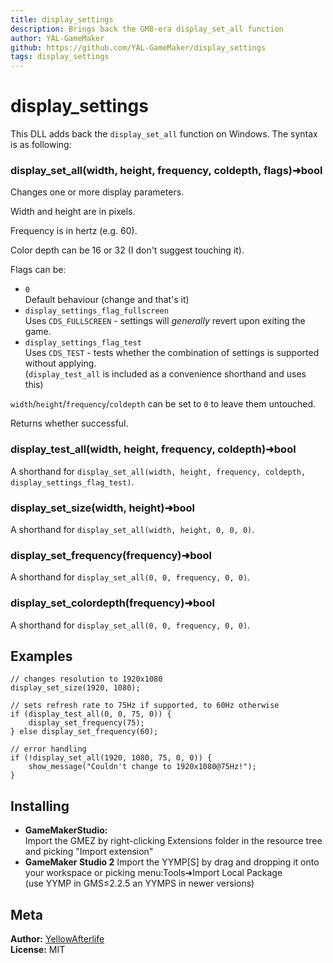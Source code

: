 ```yaml
---
title: display_settings
description: Brings back the GM8-era display_set_all function
author: YAL-GameMaker
github: https://github.com/YAL-GameMaker/display_settings
tags: display_settings
---
```

# display_settings

This DLL adds back the `display_set_all` function on Windows. The syntax is as following:

### display_set_all(width, height, frequency, coldepth, flags)➜bool

Changes one or more display parameters.

Width and height are in pixels.

Frequency is in hertz (e.g. 60).

Color depth can be 16 or 32 (I don't suggest touching it).

Flags can be:

- `0`  
  Default behaviour (change and that's it)
- `display_settings_flag_fullscreen`  
  Uses `CDS_FULLSCREEN` - settings will _generally_ revert upon exiting the game.
- `display_settings_flag_test`  
  Uses `CDS_TEST` - tests whether the combination of settings is supported without applying.  
  (`display_test_all` is included as a convenience shorthand and uses this)

`width`/`height`/`frequency`/`coldepth` can be set to `0` to leave them untouched.

Returns whether successful.

### display_test_all(width, height, frequency, coldepth)➜bool

A shorthand for `display_set_all(width, height, frequency, coldepth, display_settings_flag_test)`.

### display_set_size(width, height)➜bool

A shorthand for `display_set_all(width, height, 0, 0, 0)`.

### display_set_frequency(frequency)➜bool

A shorthand for `display_set_all(0, 0, frequency, 0, 0)`.

### display_set_colordepth(frequency)➜bool

A shorthand for `display_set_all(0, 0, frequency, 0, 0)`.

## Examples

```gml
// changes resolution to 1920x1080
display_set_size(1920, 1080);
```

```gml
// sets refresh rate to 75Hz if supported, to 60Hz otherwise
if (display_test_all(0, 0, 75, 0)) {
    display_set_frequency(75);
} else display_set_frequency(60);
```

```gml
// error handling
if (!display_set_all(1920, 1080, 75, 0, 0)) {
    show_message("Couldn't change to 1920x1080@75Hz!");
}
```

## Installing

- **GameMakerStudio:**  
  Import the GMEZ by right-clicking Extensions folder in the resource tree and picking "Import extension"
- **GameMaker Studio 2**
  Import the YYMP\[S] by drag and dropping it onto your workspace or picking menu:Tools➜Import Local Package  
  (use YYMP in GMS≤2.2.5 an YYMPS in newer versions)

## Meta

**Author:** [YellowAfterlife](https://github.com/YellowAfterlife)  
**License:** MIT
    